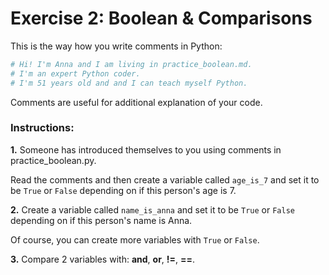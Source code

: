 # Exercise 2: Boolean & Comparisons

This is the way how you write comments in Python:

~~~Python
# Hi! I'm Anna and I am living in practice_boolean.md.
# I'm an expert Python coder.
# I'm 51 years old and and I can teach myself Python.
~~~

Comments are useful for additional explanation of your code.

### Instructions:

**1.**
Someone has introduced themselves to you using comments in practice_boolean.py.

Read the comments and then create a variable called `age_is_7` and set it to be `True` or `False` depending on if this person's age is 7.

**2.**
Create a variable called `name_is_anna` and set it to be `True` or `False` depending on if this person's name is Anna.

Of course, you can create more variables with `True` or `False`.

**3.**
Compare 2 variables with: **and**, **or**, **!=**, **==**.

